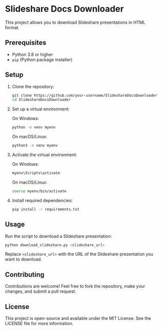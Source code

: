 # Slideshare Docs Downloader

This project allows you to download Slideshare presentations in HTML format.

## Prerequisites

- Python 3.8 or higher
- `pip` (Python package installer)

## Setup

1. Clone the repository:
   ```bash
   git clone https://github.com/your-username/SlideshareDocsDownloader.git
   cd SlideshareDocsDownloader
   ```

2. Set up a virtual environment:

   On Windows:
   ```bash
   python -m venv myenv
   ```

   On macOS/Linux:
   ```bash
   python3 -m venv myenv
   ```

3. Activate the virtual environment:

   On Windows:
   ```bash
   myenv\Scripts\activate
   ```

   On macOS/Linux:
   ```bash
   source myenv/bin/activate
   ```

4. Install required dependencies:
   ```bash
   pip install -r requirements.txt
   ```

## Usage

Run the script to download a Slideshare presentation:
```bash
python download_slideshare.py <slideshare_url>
```

Replace `<slideshare_url>` with the URL of the Slideshare presentation you want to download.

## Contributing

Contributions are welcome! Feel free to fork the repository, make your changes, and submit a pull request.

## License

This project is open-source and available under the MIT License. See the LICENSE file for more information.
